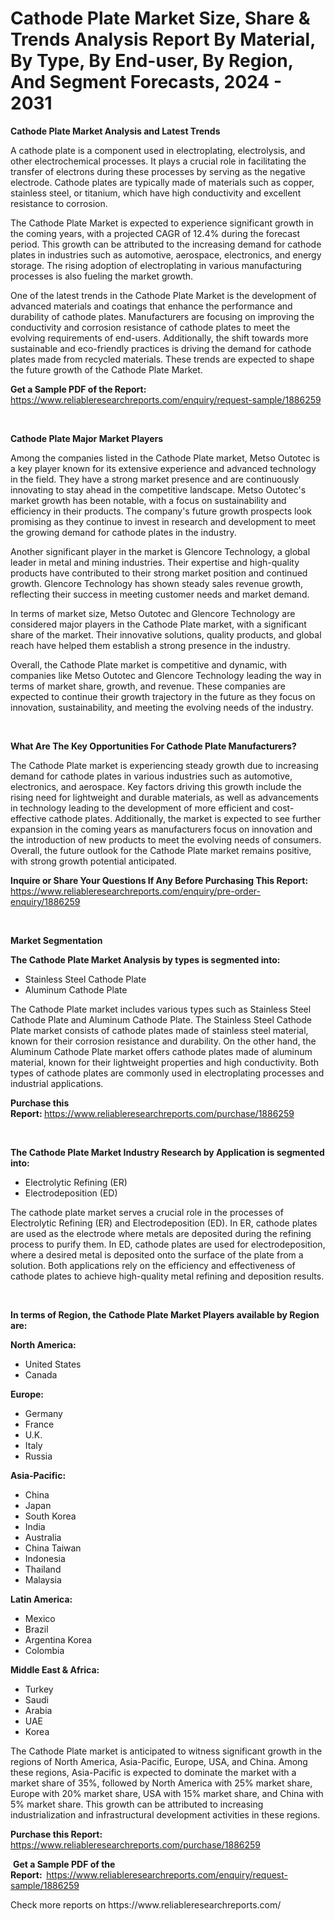 <p><h1>Cathode Plate Market Size, Share & Trends Analysis Report By Material, By Type, By End-user, By Region, And Segment Forecasts, 2024 - 2031</h1></p><p><strong>Cathode Plate Market Analysis and Latest Trends</strong></p>
<p><p>A cathode plate is a component used in electroplating, electrolysis, and other electrochemical processes. It plays a crucial role in facilitating the transfer of electrons during these processes by serving as the negative electrode. Cathode plates are typically made of materials such as copper, stainless steel, or titanium, which have high conductivity and excellent resistance to corrosion.</p><p>The Cathode Plate Market is expected to experience significant growth in the coming years, with a projected CAGR of 12.4% during the forecast period. This growth can be attributed to the increasing demand for cathode plates in industries such as automotive, aerospace, electronics, and energy storage. The rising adoption of electroplating in various manufacturing processes is also fueling the market growth.</p><p>One of the latest trends in the Cathode Plate Market is the development of advanced materials and coatings that enhance the performance and durability of cathode plates. Manufacturers are focusing on improving the conductivity and corrosion resistance of cathode plates to meet the evolving requirements of end-users. Additionally, the shift towards more sustainable and eco-friendly practices is driving the demand for cathode plates made from recycled materials. These trends are expected to shape the future growth of the Cathode Plate Market.</p></p>
<p><strong>Get a Sample PDF of the Report:&nbsp;</strong> <a href="https://www.reliableresearchreports.com/enquiry/request-sample/1886259">https://www.reliableresearchreports.com/enquiry/request-sample/1886259</a></p>
<p>&nbsp;</p>
<p><strong>Cathode Plate Major Market Players</strong></p>
<p><p>Among the companies listed in the Cathode Plate market, Metso Outotec is a key player known for its extensive experience and advanced technology in the field. They have a strong market presence and are continuously innovating to stay ahead in the competitive landscape. Metso Outotec's market growth has been notable, with a focus on sustainability and efficiency in their products. The company's future growth prospects look promising as they continue to invest in research and development to meet the growing demand for cathode plates in the industry.</p><p>Another significant player in the market is Glencore Technology, a global leader in metal and mining industries. Their expertise and high-quality products have contributed to their strong market position and continued growth. Glencore Technology has shown steady sales revenue growth, reflecting their success in meeting customer needs and market demand.</p><p>In terms of market size, Metso Outotec and Glencore Technology are considered major players in the Cathode Plate market, with a significant share of the market. Their innovative solutions, quality products, and global reach have helped them establish a strong presence in the industry.</p><p>Overall, the Cathode Plate market is competitive and dynamic, with companies like Metso Outotec and Glencore Technology leading the way in terms of market share, growth, and revenue. These companies are expected to continue their growth trajectory in the future as they focus on innovation, sustainability, and meeting the evolving needs of the industry.</p></p>
<p>&nbsp;</p>
<p><strong>What Are The Key Opportunities For Cathode Plate Manufacturers?</strong></p>
<p><p>The Cathode Plate market is experiencing steady growth due to increasing demand for cathode plates in various industries such as automotive, electronics, and aerospace. Key factors driving this growth include the rising need for lightweight and durable materials, as well as advancements in technology leading to the development of more efficient and cost-effective cathode plates. Additionally, the market is expected to see further expansion in the coming years as manufacturers focus on innovation and the introduction of new products to meet the evolving needs of consumers. Overall, the future outlook for the Cathode Plate market remains positive, with strong growth potential anticipated.</p></p>
<p><strong>Inquire or Share Your Questions If Any Before Purchasing This Report:</strong> <a href="https://www.reliableresearchreports.com/enquiry/pre-order-enquiry/1886259">https://www.reliableresearchreports.com/enquiry/pre-order-enquiry/1886259</a></p>
<p>&nbsp;</p>
<p><strong>Market Segmentation</strong></p>
<p><strong>The Cathode Plate Market Analysis by types is segmented into:</strong></p>
<p><ul><li>Stainless Steel Cathode Plate</li><li>Aluminum Cathode Plate</li></ul></p>
<p><p>The Cathode Plate market includes various types such as Stainless Steel Cathode Plate and Aluminum Cathode Plate. The Stainless Steel Cathode Plate market consists of cathode plates made of stainless steel material, known for their corrosion resistance and durability. On the other hand, the Aluminum Cathode Plate market offers cathode plates made of aluminum material, known for their lightweight properties and high conductivity. Both types of cathode plates are commonly used in electroplating processes and industrial applications.</p></p>
<p><strong>Purchase this Report:&nbsp;</strong><a href="https://www.reliableresearchreports.com/purchase/1886259">https://www.reliableresearchreports.com/purchase/1886259</a></p>
<p>&nbsp;</p>
<p><strong>The Cathode Plate Market Industry Research by Application is segmented into:</strong></p>
<p><ul><li>Electrolytic Refining (ER)</li><li>Electrodeposition (ED)</li></ul></p>
<p><p>The cathode plate market serves a crucial role in the processes of Electrolytic Refining (ER) and Electrodeposition (ED). In ER, cathode plates are used as the electrode where metals are deposited during the refining process to purify them. In ED, cathode plates are used for electrodeposition, where a desired metal is deposited onto the surface of the plate from a solution. Both applications rely on the efficiency and effectiveness of cathode plates to achieve high-quality metal refining and deposition results.</p></p>
<p>&nbsp;</p>
<p><strong>In terms of Region, the Cathode Plate Market Players available by Region are:</strong></p>
<p>
    <p> <strong> North America: </strong>
        <ul>
            <li>United States</li>
            <li>Canada</li>
        </ul>
        </p> 
    <p> <strong> Europe: </strong>
        <ul>
            <li>Germany</li>
            <li>France</li>
            <li>U.K.</li>
            <li>Italy</li>
            <li>Russia</li>
        </ul>
        </p> 
    <p> <strong> Asia-Pacific: </strong>
        <ul>
            <li>China</li>
            <li>Japan</li>
            <li>South Korea</li>
            <li>India</li>
            <li>Australia</li>
            <li>China Taiwan</li>
            <li>Indonesia</li>
            <li>Thailand</li>
            <li>Malaysia</li>
        </ul>
        </p> 
    <p> <strong> Latin America: </strong>
        <ul>
            <li>Mexico</li>
            <li>Brazil</li>
            <li>Argentina Korea</li>
            <li>Colombia</li>
        </ul>
        </p> 
    <p> <strong> Middle East & Africa: </strong>
        <ul>
            <li>Turkey</li>
            <li>Saudi</li>
            <li>Arabia</li>
            <li>UAE</li>
            <li>Korea</li>
        </ul>
    </p>
    </p>
<p><p>The Cathode Plate market is anticipated to witness significant growth in the regions of North America, Asia-Pacific, Europe, USA, and China. Among these regions, Asia-Pacific is expected to dominate the market with a market share of 35%, followed by North America with 25% market share, Europe with 20% market share, USA with 15% market share, and China with 5% market share. This growth can be attributed to increasing industrialization and infrastructural development activities in these regions.</p></p>
<p><strong>Purchase this Report: </strong><a href="https://www.reliableresearchreports.com/purchase/1886259">https://www.reliableresearchreports.com/purchase/1886259</a></p>
<p>&nbsp;<strong>Get a Sample PDF of the Report:&nbsp;&nbsp;</strong><a href="https://www.reliableresearchreports.com/enquiry/request-sample/1886259">https://www.reliableresearchreports.com/enquiry/request-sample/1886259</a></p>
<p><strong></strong></p>
<p>Check more reports on https://www.reliableresearchreports.com/</p>